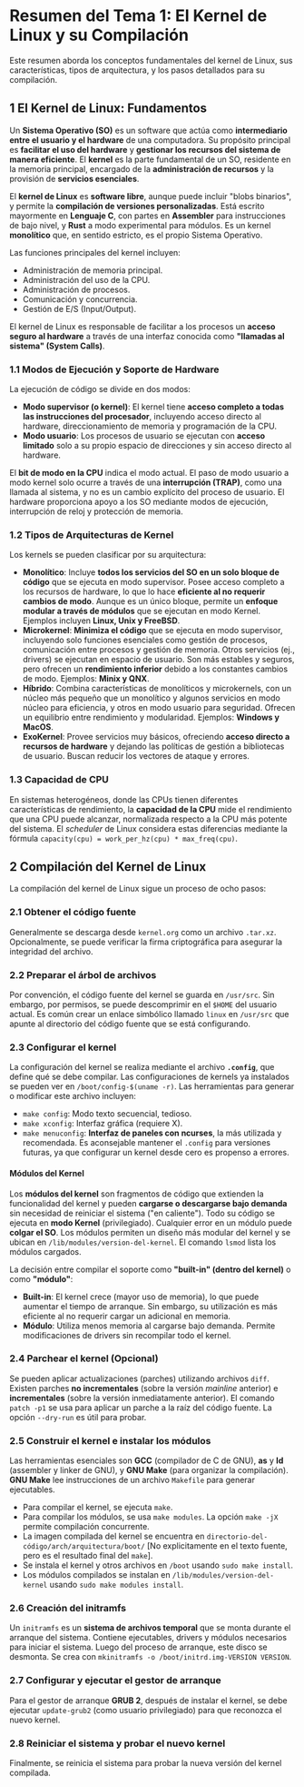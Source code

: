 # Resumen del Tema 1: El Kernel de Linux y su Compilación

Este resumen aborda los conceptos fundamentales del kernel de Linux, sus características, tipos de arquitectura, y los pasos detallados para su compilación.

## 1 El Kernel de Linux: Fundamentos

Un **Sistema Operativo (SO)** es un software que actúa como **intermediario entre el usuario y el hardware** de una computadora. Su propósito principal es **facilitar el uso del hardware** y **gestionar los recursos del sistema de manera eficiente**. El **kernel** es la parte fundamental de un SO, residente en la memoria principal, encargado de la **administración de recursos** y la provisión de **servicios esenciales**.

El **kernel de Linux** es **software libre**, aunque puede incluir "blobs binarios", y permite la **compilación de versiones personalizadas**. Está escrito mayormente en **Lenguaje C**, con partes en **Assembler** para instrucciones de bajo nivel, y **Rust** a modo experimental para módulos. Es un kernel **monolítico** que, en sentido estricto, es el propio Sistema Operativo.

Las funciones principales del kernel incluyen:

* Administración de memoria principal.
* Administración del uso de la CPU.
* Administración de procesos.
* Comunicación y concurrencia.
* Gestión de E/S (Input/Output).

El kernel de Linux es responsable de facilitar a los procesos un **acceso seguro al hardware** a través de una interfaz conocida como **"llamadas al sistema" (System Calls)**.

### 1.1 Modos de Ejecución y Soporte de Hardware

La ejecución de código se divide en dos modos:

* **Modo supervisor (o kernel)**: El kernel tiene **acceso completo a todas las instrucciones del procesador**, incluyendo acceso directo al hardware, direccionamiento de memoria y programación de la CPU.
* **Modo usuario**: Los procesos de usuario se ejecutan con **acceso limitado** solo a su propio espacio de direcciones y sin acceso directo al hardware.

El **bit de modo en la CPU** indica el modo actual. El paso de modo usuario a modo kernel solo ocurre a través de una **interrupción (TRAP)**, como una llamada al sistema, y no es un cambio explícito del proceso de usuario. El hardware proporciona apoyo a los SO mediante modos de ejecución, interrupción de reloj y protección de memoria.

### 1.2 Tipos de Arquitecturas de Kernel

Los kernels se pueden clasificar por su arquitectura:

* **Monolítico**: Incluye **todos los servicios del SO en un solo bloque de código** que se ejecuta en modo supervisor. Posee acceso completo a los recursos de hardware, lo que lo hace **eficiente al no requerir cambios de modo**. Aunque es un único bloque, permite un **enfoque modular a través de módulos** que se ejecutan en modo Kernel. Ejemplos incluyen **Linux, Unix y FreeBSD**.
* **Microkernel**: **Minimiza el código** que se ejecuta en modo supervisor, incluyendo solo funciones esenciales como gestión de procesos, comunicación entre procesos y gestión de memoria. Otros servicios (ej., drivers) se ejecutan en espacio de usuario. Son más estables y seguros, pero ofrecen un **rendimiento inferior** debido a los constantes cambios de modo. Ejemplos: **Minix y QNX**.
* **Híbrido**: Combina características de monolíticos y microkernels, con un núcleo más pequeño que un monolítico y algunos servicios en modo núcleo para eficiencia, y otros en modo usuario para seguridad. Ofrecen un equilibrio entre rendimiento y modularidad. Ejemplos: **Windows y MacOS**.
* **ExoKernel**: Provee servicios muy básicos, ofreciendo **acceso directo a recursos de hardware** y dejando las políticas de gestión a bibliotecas de usuario. Buscan reducir los vectores de ataque y errores.

### 1.3 Capacidad de CPU

En sistemas heterogéneos, donde las CPUs tienen diferentes características de rendimiento, la **capacidad de la CPU** mide el rendimiento que una CPU puede alcanzar, normalizada respecto a la CPU más potente del sistema. El *scheduler* de Linux considera estas diferencias mediante la fórmula `capacity(cpu) = work_per_hz(cpu) * max_freq(cpu)`.

## 2 Compilación del Kernel de Linux

La compilación del kernel de Linux sigue un proceso de ocho pasos:

### 2.1 Obtener el código fuente

Generalmente se descarga desde `kernel.org` como un archivo `.tar.xz`. Opcionalmente, se puede verificar la firma criptográfica para asegurar la integridad del archivo.

### 2.2 Preparar el árbol de archivos

Por convención, el código fuente del kernel se guarda en `/usr/src`. Sin embargo, por permisos, se puede descomprimir en el `$HOME` del usuario actual. Es común crear un enlace simbólico llamado `linux` en `/usr/src` que apunte al directorio del código fuente que se está configurando.

### 2.3 Configurar el kernel

La configuración del kernel se realiza mediante el archivo **`.config`**, que define qué se debe compilar. Las configuraciones de kernels ya instalados se pueden ver en `/boot/config-$(uname -r)`. Las herramientas para generar o modificar este archivo incluyen:

* `make config`: Modo texto secuencial, tedioso.
* `make xconfig`: Interfaz gráfica (requiere X).
* `make menuconfig`: **Interfaz de paneles con ncurses**, la más utilizada y recomendada.
Es aconsejable mantener el `.config` para versiones futuras, ya que configurar un kernel desde cero es propenso a errores.

#### Módulos del Kernel

Los **módulos del kernel** son fragmentos de código que extienden la funcionalidad del kernel y pueden **cargarse o descargarse bajo demanda** sin necesidad de reiniciar el sistema ("en caliente"). Todo su código se ejecuta en **modo Kernel** (privilegiado). Cualquier error en un módulo puede **colgar el SO**. Los módulos permiten un diseño más modular del kernel y se ubican en `/lib/modules/version-del-kernel`. El comando `lsmod` lista los módulos cargados.

La decisión entre compilar el soporte como **"built-in" (dentro del kernel)** o como **"módulo"**:

* **Built-in**: El kernel crece (mayor uso de memoria), lo que puede aumentar el tiempo de arranque. Sin embargo, su utilización es más eficiente al no requerir cargar un adicional en memoria.
* **Módulo**: Utiliza menos memoria al cargarse bajo demanda. Permite modificaciones de drivers sin recompilar todo el kernel.

### 2.4 Parchear el kernel (Opcional)

Se pueden aplicar actualizaciones (parches) utilizando archivos `diff`. Existen parches **no incrementales** (sobre la versión *mainline* anterior) e **incrementales** (sobre la versión inmediatamente anterior). El comando `patch -p1` se usa para aplicar un parche a la raíz del código fuente. La opción `--dry-run` es útil para probar.

### 2.5 Construir el kernel e instalar los módulos

Las herramientas esenciales son **GCC** (compilador de C de GNU), **as** y **ld** (assembler y linker de GNU), y **GNU Make** (para organizar la compilación). **GNU Make** lee instrucciones de un archivo `Makefile` para generar ejecutables.

* Para compilar el kernel, se ejecuta `make`.
* Para compilar los módulos, se usa `make modules`. La opción `make -jX` permite compilación concurrente.
* La imagen compilada del kernel se encuentra en `directorio-del-código/arch/arquitectura/boot/` [No explicitamente en el texto fuente, pero es el resultado final del `make`].
* Se instala el kernel y otros archivos en `/boot` usando `sudo make install`.
* Los módulos compilados se instalan en `/lib/modules/version-del-kernel` usando `sudo make modules install`.

### 2.6 Creación del initramfs

Un `initramfs` es un **sistema de archivos temporal** que se monta durante el arranque del sistema. Contiene ejecutables, drivers y módulos necesarios para iniciar el sistema. Luego del proceso de arranque, este disco se desmonta. Se crea con `mkinitramfs -o /boot/initrd.img-VERSION VERSION`.

### 2.7 Configurar y ejecutar el gestor de arranque

Para el gestor de arranque **GRUB 2**, después de instalar el kernel, se debe ejecutar `update-grub2` (como usuario privilegiado) para que reconozca el nuevo kernel.

### 2.8 Reiniciar el sistema y probar el nuevo kernel

Finalmente, se reinicia el sistema para probar la nueva versión del kernel compilada.
